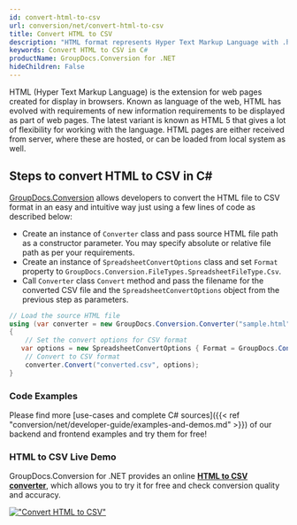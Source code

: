 ```yaml
---
id: convert-html-to-csv
url: conversion/net/convert-html-to-csv
title: Convert HTML to CSV
description: "HTML format represents Hyper Text Markup Language with .html extension. Learn how to convert HTML to CSV file programmatically in C# language using GroupDocs.Conversion for .NET library."
keywords: Convert HTML to CSV in C#
productName: GroupDocs.Conversion for .NET
hideChildren: False
---
```


HTML (Hyper Text Markup Language) is the extension for web pages created for display in browsers. Known as language of the web, HTML has evolved with requirements of new information requirements to be displayed as part of web pages. The latest variant is known as HTML 5 that gives a lot of flexibility for working with the language. HTML pages are either received from server, where these are hosted, or can be loaded from local system as well.

## Steps to convert HTML to CSV in C#

[GroupDocs.Conversion](https://products.groupdocs.com/conversion/net) allows developers to convert the HTML file to CSV format in an easy and intuitive way just using a few lines of code as described below:

* Create an instance of `Converter` class and pass source HTML file path as a constructor parameter. You may specify absolute or relative file path as per your requirements. 
* Create an instance of `SpreadsheetConvertOptions` class and set `Format` property to `GroupDocs.Conversion.FileTypes.SpreadsheetFileType.Csv`.
* Call `Converter` class `Convert` method and pass the filename for the converted CSV file and the `SpreadsheetConvertOptions` object from the previous step as parameters.

```csharp
// Load the source HTML file
using (var converter = new GroupDocs.Conversion.Converter("sample.html"))
{
    // Set the convert options for CSV format
   var options = new SpreadsheetConvertOptions { Format = GroupDocs.Conversion.FileTypes.SpreadsheetFileType.Csv };
    // Convert to CSV format
    converter.Convert("converted.csv", options);
}
```

### Code Examples

Please find more [use-cases and complete C# sources]({{< ref "conversion/net/developer-guide/examples-and-demos.md" >}}) of our backend and frontend examples and try them for free!

### HTML to CSV Live Demo

GroupDocs.Conversion for .NET provides an online [**HTML to CSV converter**](https://products.groupdocs.app/conversion/html-to-csv), which allows you to try it for free and check conversion quality and accuracy.

[!["Convert HTML to CSV"](conversion/net/images/convert-to-csv/convert-html-to-csv.png)](https://products.groupdocs.app/conversion/html-to-csv)